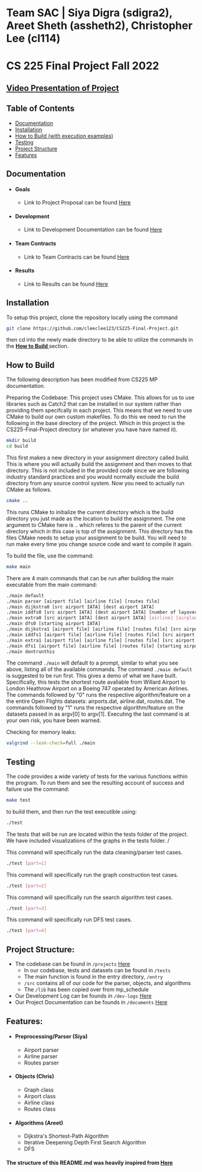 # Team SAC | Siya Digra (sdigra2), Areet Sheth (assheth2), Christopher Lee (cl114)
# CS 225 Final Project Fall 2022

## [Video Presentation of Project]()
## Table of Contents
* [Documentation](https://github.com/cleeclee123/CS225-Final-Project#documentation)
* [Installation](https://github.com/cleeclee123/CS225-Final-Project#installation)
* [How to Build (with execution examples)](https://github.com/cleeclee123/CS225-Final-Project#how-to-build)
* [Testing](https://github.com/cleeclee123/CS225-Final-Project#testing)
* [Project Structure](https://github.com/cleeclee123/CS225-Final-Project#project-structure)
* [Features](https://github.com/cleeclee123/CS225-Final-Project#features)

## Documentation
* #### Goals
  * Link to Project Proposal can be found [Here](https://github.com/cleeclee123/CS225-Final-Project/blob/main/documents/project-proposal.md)

* #### Development
  * Link to Development Documentation can be found [Here](https://github.com/cleeclee123/CS225-Final-Project/tree/main/dev-logs)

* #### Team Contracts
  * Link to Team Contracts can be found [Here](https://github.com/cleeclee123/CS225-Final-Project/blob/main/documents/team-contract.md)

* #### Results
  * Link to Results can be found [Here](https://github.com/cleeclee123/CS225-Final-Project/blob/main/documents/results.md)

## Installation

To setup this project, clone the repository locally using the command
```bash
git clone https://github.com/cleeclee123/CS225-Final-Project.git
```
then cd into the newly made directory to be able to utilize the commands in the <a href="https://github.com/cleeclee123/CS225-Final-Project#how-to-build"><strong> How to Build </strong></a> section.

## How to Build

The following description has been modified from CS225 MP documentation. 

Preparing the Codebase:
This project uses CMake. This allows for us to use libraries such as Catch2 that can be installed in our system rather than providing them specifcally in each project. This means that we need to use CMake to build our own custom makefiles. To do this we need to run the following in the base directory of the project. Which in this project is the CS225-Final-Project directory (or whatever you have have named it).
```bash
mkdir build
cd build
```

This first makes a new directory in your assignment directory called build. This is where you will actually build the assignment and then moves to that directory. This is not included in the provided code since we are following industry standard practices and you would normally exclude the build directory from any source control system.
Now you need to actually run CMake as follows.
```bash
cmake ..
```
This runs CMake to initialize the current directory which is the build directory you just made as the location to build the assignment. The one argument to CMake here is .. which referes to the parent of the current directory which in this case is top of the assignment. This directory has the files CMake needs to setup your assignment to be build. You will need to run make every time you change source code and want to compile it again.

To build the file, use the command:
```bash
make main
```

There are 4 main commands that can be run after building the main executable from the main command:
```bash
./main default
./main parser [airport file] [airline file] [routes file]
./main dijkstra0 [src airport IATA] [dest airport IATA]
./main iddfs0 [src airport IATA] [dest airport IATA] [number of layovers]
./main extra0 [src airport IATA] [dest airport IATA] [airline] [airplane]
./main dfs0 [starting airport IATA]
./main dijkstra1 [airport file] [airline file] [routes file] [src airport IATA] [dest airport IATA]
./main iddfs1 [airport file] [airline file] [routes file] [src airport IATA] [dest airport IATA] [number of layovers]
./main extra1 [airport file] [airline file] [routes file] [src airport IATA] [dest airport IATA] [airline] [airplane]
./main dfs1 [airport file] [airline file] [routes file] [starting airport]
./main dontrunthis
```
The command `./main` will default to a prompt, similar to what you see above, listing all of the available commands.
The command `./main default` is suggested to be run first. This gives a demo of what we have built. Specifically, this tests the shortest route avaliable from Willard Airport to London Heathrow Airport on a Boeing 747 operated by American Airlines. 
The commands followed by "0" runs the respective algorithm/feature on a the entire Open Flights datasets: airports.dat, airline.dat, routes.dat.
The commands followed by "1" runs the respective algorithm/feature on the datasets passed in as argv[0] to argv[1].
Executing the last command is at your own risk, you have been warned.

Checking for memory leaks: 
```bash 
valgrind --leak-check=full ./main
```

## Testing

The code provides a wide variety of tests for the various functions within the program. To run them and see the resulting account of success and failure use the command:
```bash
make test
```
to build them, and then run the test executible using:
```bash
./test
```
The tests that will be run are located within the tests folder of the project. We have included visualizations of the graphs in the tests folder. /

This command will specifically run the data cleaning/parser test cases.
```bash
./test [part=1]
```

This command will specifically run the graph construction test cases.
```bash
./test [part=2]
```

This command will specifically run the search algorithm test cases.
```bash
./test [part=3]
```

This command will specifically run DFS test cases.
```bash
./test [part=4]
```

## Project Structure:
* The codebase can be found in `/projects`  [Here](https://github.com/cleeclee123/CS225-Final-Project/tree/main/project)
  * In our codebase, tests and datasets can be found in `/tests`
  * The main function is found in the entry directory, `/entry`
  * `/src` contains all of our code for the parser, objects, and algorithms
  * The `/lib` has been copied over from mp_schedule
* Our Development Log can be founds in `/dev-logs`  [Here](https://github.com/cleeclee123/CS225-Final-Project/tree/main/dev-logs)
* Our Project Documentation can be founds in `/documents`  [Here](https://github.com/cleeclee123/CS225-Final-Project/tree/main/dev-logs)

## Features: 
* #### Preprocessing/Parser (Siya)
  * Airport parser
  * Airline parser
  * Routes parser

* #### Objects (Chris)
  * Graph class
  * Airport class
  * Airline class
  * Routes class
  
* #### Algorithms (Areet)
  * Dijkstra's Shortest-Path Algorithm
  * Iterative Deepening Depth First Search Algorithm
  * DFS
 

#### The structure of this README.md was heavily inspired from [Here](https://github.com/zeh3/wikipedia-game)
